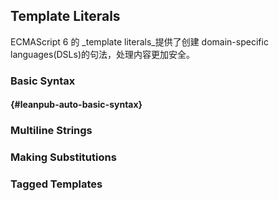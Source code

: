 ## Template Literals

ECMAScript 6 的 _template literals_提供了创建 domain-specific languages\(DSLs\)的句法，处理内容更加安全。

### Basic Syntax

####  {#leanpub-auto-basic-syntax}

### Multiline Strings

### Making Substitutions

### Tagged Templates



